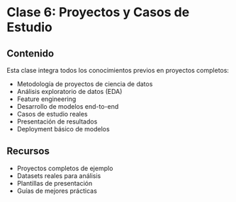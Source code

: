 # Clase 6: Proyectos y Casos de Estudio

## Contenido

Esta clase integra todos los conocimientos previos en proyectos completos:

- Metodología de proyectos de ciencia de datos
- Análisis exploratorio de datos (EDA)
- Feature engineering
- Desarrollo de modelos end-to-end
- Casos de estudio reales
- Presentación de resultados
- Deployment básico de modelos

## Recursos

- Proyectos completos de ejemplo
- Datasets reales para análisis
- Plantillas de presentación
- Guías de mejores prácticas
